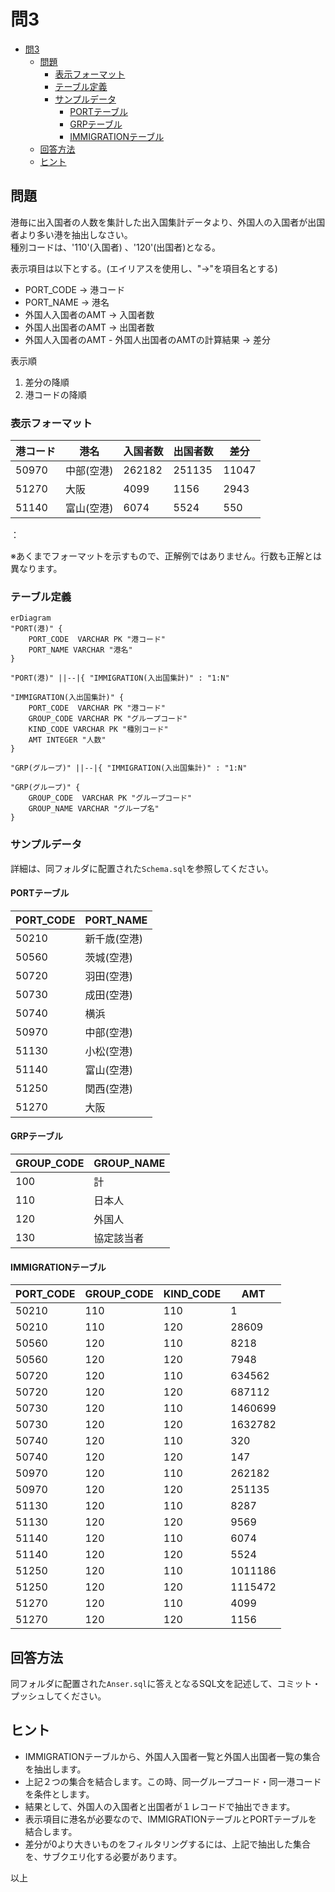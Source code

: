 # 問3

- [問3](#問3)
  - [問題](#問題)
    - [表示フォーマット](#表示フォーマット)
    - [テーブル定義](#テーブル定義)
    - [サンプルデータ](#サンプルデータ)
      - [PORTテーブル](#portテーブル)
      - [GRPテーブル](#grpテーブル)
      - [IMMIGRATIONテーブル](#immigrationテーブル)
  - [回答方法](#回答方法)
  - [ヒント](#ヒント)

## 問題

港毎に出入国者の人数を集計した出入国集計データより、外国人の入国者が出国者より多い港を抽出しなさい。  
種別コードは、'110'(入国者) 、'120'(出国者)となる。

表示項目は以下とする。(エイリアスを使用し、"→"を項目名とする)

* PORT_CODE → 港コード
* PORT_NAME → 港名
* 外国人入国者のAMT → 入国者数
* 外国人出国者のAMT → 出国者数
* 外国人入国者のAMT - 外国人出国者のAMTの計算結果 → 差分

表示順

1. 差分の降順
2. 港コードの降順

### 表示フォーマット

| 港コード  | 港名     | 入国者数   | 出国者数   | 差分    |
|-------|--------|--------|--------|-------|
| 50970 | 中部(空港) | 262182 | 251135 | 11047 |
| 51270 | 大阪     | 4099   | 1156   | 2943  |
| 51140 | 富山(空港) | 6074   | 5524   | 550   |
：

※あくまでフォーマットを示すもので、正解例ではありません。行数も正解とは異なります。

### テーブル定義

```mermaid
erDiagram
"PORT(港)" {
    PORT_CODE  VARCHAR PK "港コード"
    PORT_NAME VARCHAR "港名"
}

"PORT(港)" ||--|{ "IMMIGRATION(入出国集計)" : "1:N"

"IMMIGRATION(入出国集計)" {
    PORT_CODE  VARCHAR PK "港コード"
    GROUP_CODE VARCHAR PK "グループコード"
    KIND_CODE VARCHAR PK "種別コード"
    AMT INTEGER "人数"
}

"GRP(グループ)" ||--|{ "IMMIGRATION(入出国集計)" : "1:N"

"GRP(グループ)" {
    GROUP_CODE  VARCHAR PK "グループコード"
    GROUP_NAME VARCHAR "グループ名"
}
```

### サンプルデータ

詳細は、同フォルダに配置された`Schema.sql`を参照してください。

#### PORTテーブル

| PORT_CODE | PORT_NAME |
|-----------|-----------|
| 50210     | 新千歳(空港)   |
| 50560     | 茨城(空港)    |
| 50720     | 羽田(空港)    |
| 50730     | 成田(空港)    |
| 50740     | 横浜        |
| 50970     | 中部(空港)    |
| 51130     | 小松(空港)    |
| 51140     | 富山(空港)    |
| 51250     | 関西(空港)    |
| 51270     | 大阪        |


#### GRPテーブル

| GROUP_CODE | GROUP_NAME |
|------------|------------|
| 100        | 計          |
| 110        | 日本人        |
| 120        | 外国人        |
| 130        | 協定該当者      |


#### IMMIGRATIONテーブル

| PORT_CODE | GROUP_CODE | KIND_CODE | AMT     |
|-----------|------------|-----------|---------|
| 50210     | 110        | 110       | 1       |
| 50210     | 110        | 120       | 28609   |
| 50560     | 120        | 110       | 8218    |
| 50560     | 120        | 120       | 7948    |
| 50720     | 120        | 110       | 634562  |
| 50720     | 120        | 120       | 687112  |
| 50730     | 120        | 110       | 1460699 |
| 50730     | 120        | 120       | 1632782 |
| 50740     | 120        | 110       | 320     |
| 50740     | 120        | 120       | 147     |
| 50970     | 120        | 110       | 262182  |
| 50970     | 120        | 120       | 251135  |
| 51130     | 120        | 110       | 8287    |
| 51130     | 120        | 120       | 9569    |
| 51140     | 120        | 110       | 6074    |
| 51140     | 120        | 120       | 5524    |
| 51250     | 120        | 110       | 1011186 |
| 51250     | 120        | 120       | 1115472 |
| 51270     | 120        | 110       | 4099    |
| 51270     | 120        | 120       | 1156    |


## 回答方法

同フォルダに配置された`Anser.sql`に答えとなるSQL文を記述して、コミット・プッシュしてください。

## ヒント

* IMMIGRATIONテーブルから、外国人入国者一覧と外国人出国者一覧の集合を抽出します。
* 上記２つの集合を結合します。この時、同一グループコード・同一港コードを条件とします。
* 結果として、外国人の入国者と出国者が１レコードで抽出できます。
* 表示項目に港名が必要なので、IMMIGRATIONテーブルとPORTテーブルを結合します。
* 差分が0より大きいものをフィルタリングするには、上記で抽出した集合を、サブクエリ化する必要があります。

以上
